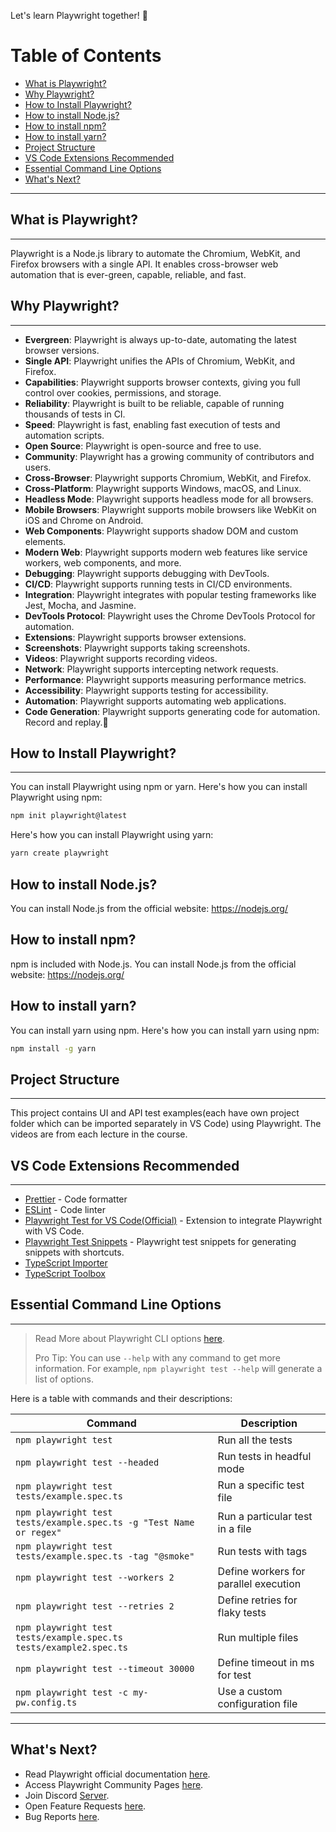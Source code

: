 Let's learn Playwright together! 🚀

# Table of Contents

- [What is Playwright?](#what-is-playwright)
- [Why Playwright?](#why-playwright)
- [How to Install Playwright?](#how-to-install-playwright)
- [How to install Node.js?](#how-to-install-nodejs)
- [How to install npm?](#how-to-install-npm)
- [How to install yarn?](#how-to-install-yarn)
- [Project Structure](#project-structure)
- [VS Code Extensions Recommended](#vs-code-extensions-recommended)
- [Essential Command Line Options](#essential-command-line-options)
- [What's Next?](#whats-next)

***

## What is Playwright?

***

Playwright is a Node.js library to automate the Chromium, WebKit, and Firefox browsers with a single API. It enables
cross-browser web automation that is ever-green, capable, reliable, and fast.

## Why Playwright?

***

- **Evergreen**: Playwright is always up-to-date, automating the latest browser versions.
- **Single API**: Playwright unifies the APIs of Chromium, WebKit, and Firefox.
- **Capabilities**: Playwright supports browser contexts, giving you full control over cookies, permissions, and
  storage.
- **Reliability**: Playwright is built to be reliable, capable of running thousands of tests in CI.
- **Speed**: Playwright is fast, enabling fast execution of tests and automation scripts.
- **Open Source**: Playwright is open-source and free to use.
- **Community**: Playwright has a growing community of contributors and users.
- **Cross-Browser**: Playwright supports Chromium, WebKit, and Firefox.
- **Cross-Platform**: Playwright supports Windows, macOS, and Linux.
- **Headless Mode**: Playwright supports headless mode for all browsers.
- **Mobile Browsers**: Playwright supports mobile browsers like WebKit on iOS and Chrome on Android.
- **Web Components**: Playwright supports shadow DOM and custom elements.
- **Modern Web**: Playwright supports modern web features like service workers, web components, and more.
- **Debugging**: Playwright supports debugging with DevTools.
- **CI/CD**: Playwright supports running tests in CI/CD environments.
- **Integration**: Playwright integrates with popular testing frameworks like Jest, Mocha, and Jasmine.
- **DevTools Protocol**: Playwright uses the Chrome DevTools Protocol for automation.
- **Extensions**: Playwright supports browser extensions.
- **Screenshots**: Playwright supports taking screenshots.
- **Videos**: Playwright supports recording videos.
- **Network**: Playwright supports intercepting network requests.
- **Performance**: Playwright supports measuring performance metrics.
- **Accessibility**: Playwright supports testing for accessibility.
- **Automation**: Playwright supports automating web applications.
- **Code Generation**: Playwright supports generating code for automation. Record and replay.🚀

## How to Install Playwright?

***
You can install Playwright using npm or yarn. Here's how you can install Playwright using npm:

```bash
npm init playwright@latest
```

Here's how you can install Playwright using yarn:

```bash
yarn create playwright
```

## How to install Node.js?

You can install Node.js from the official website: https://nodejs.org/

## How to install npm?

npm is included with Node.js. You can install Node.js from the official website: https://nodejs.org/

## How to install yarn?

You can install yarn using npm. Here's how you can install yarn using npm:

```bash
npm install -g yarn
```

## Project Structure

***
This project contains UI and API test examples(each have own project folder which can be imported separately in VS Code)
using Playwright. The videos are from each lecture in the course.

## VS Code Extensions Recommended

***

- [Prettier](https://marketplace.visualstudio.com/items?itemName=esbenp.prettier-vscode) - Code formatter
- [ESLint](https://marketplace.visualstudio.com/items?itemName=dbaeumer.vscode-eslint) - Code linter
- [Playwright Test for VS Code(Official)](https://marketplace.visualstudio.com/items?itemName=ms-playwright.playwright) -
  Extension to integrate Playwright with VS Code.
- [Playwright Test Snippets](https://marketplace.visualstudio.com/items?itemName=mskelton.playwright-test-snippets) -
  Playwright test snippets for generating snippets with shortcuts.
- [TypeScript Importer](https://marketplace.visualstudio.com/items?itemName=pmneo.tsimporter)
- [TypeScript Toolbox](https://marketplace.visualstudio.com/items?itemName=DSKWRK.vscode-generate-getter-setter)

## Essential Command Line Options

***
> Read More about Playwright CLI options [here](https://playwright.dev/docs/test-cli).
>
> Pro Tip: You can use `--help` with any command to get more information. For example, `npm playwright test --help` will
> generate a list of options.

Here is a table with commands and their descriptions:

| Command                                                             | Description                           |
|---------------------------------------------------------------------|---------------------------------------|
| `npm playwright test`                                               | Run all the tests                     |
| `npm playwright test --headed`                                      | Run tests in headful mode             |
| `npm playwright test tests/example.spec.ts`                         | Run a specific test file              |
| `npm playwright test tests/example.spec.ts -g "Test Name or regex"` | Run a particular test in a file       |
| `npm playwright test tests/example.spec.ts -tag "@smoke"`           | Run tests with tags                   |
| `npm playwright test --workers 2`                                   | Define workers for parallel execution |
| `npm playwright test --retries 2`                                   | Define retries for flaky tests        |
| `npm playwright test tests/example.spec.ts tests/example2.spec.ts`  | Run multiple files                    |
| `npm playwright test --timeout 30000`                               | Define timeout in ms for test         |
| `npm playwright test -c my-pw.config.ts`                            | Use a custom configuration file       |

***

## What's Next?

- Read Playwright official documentation [here](https://playwright.dev/docs/intro).
- Access Playwright Community Pages [here](https://playwright.dev/community/welcome).
- Join Discord [Server](https://aka.ms/playwright/discord).
- Open Feature Requests [here](https://github.com/microsoft/playwright/issues/new/choose).
- Bug Reports [here](https://github.com/microsoft/playwright/issues/new/choose).